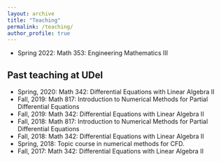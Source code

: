 ```yaml
---
layout: archive
title: "Teaching"
permalink: /teaching/
author_profile: true
---
```


- Spring 2022: Math 353: Engineering Mathematics III  

## Past teaching at UDel

- Spring, 2020: Math 342: Differential Equations with Linear Algebra II
- Fall, 2019: Math 817: Introduction to Numerical Methods for Partial Differential Equations
- Fall, 2019: Math 342: Differential Equations with Linear Algebra II
- Fall, 2018: Math 817: Introduction to Numerical Methods for Partial Differential Equations
- Fall, 2018: Math 342: Differential Equations with Linear Algebra II
- Spring, 2018: Topic course in numerical methods for CFD.
- Fall, 2017: Math 342: Differential Equations with Linear Algebra II




